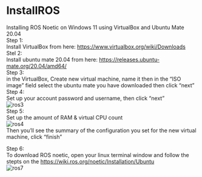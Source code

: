 # InstallROS
Installing ROS Noetic on Windows 11 using VirtualBox and Ubuntu Mate 20.04  
Step 1:   
Install VirtualBox from here: https://www.virtualbox.org/wiki/Downloads   
Stel 2:  
Install ubuntu mate 20.04 from here: https://releases.ubuntu-mate.org/20.04/amd64/  
Step 3:  
in the VirtualBox, Create new virtual machine, name it then in the “ISO image” field select the ubuntu mate you have downloaded then click “next”  
Step 4:  
Set up your account password and username, then click “next”  
![ros3](https://github.com/user-attachments/assets/e4efba4b-5ba2-4a54-83ae-9d77f3e8636d)  
Step 5:  
Set up the amount of RAM & virtual CPU count  
![ros4](https://github.com/user-attachments/assets/02265d8f-5bf2-4972-be55-bedb7cea8d31)  
Then you’ll see the summary of the configuration you set for the new virtual machine, click “finish”  

Step 6:  
To download ROS noetic, open your linux terminal window and follow the stepts on the https://wiki.ros.org/noetic/Installation/Ubuntu  
![ros7](https://github.com/user-attachments/assets/87f16e91-6102-4282-8988-d7b488c4fd85)
